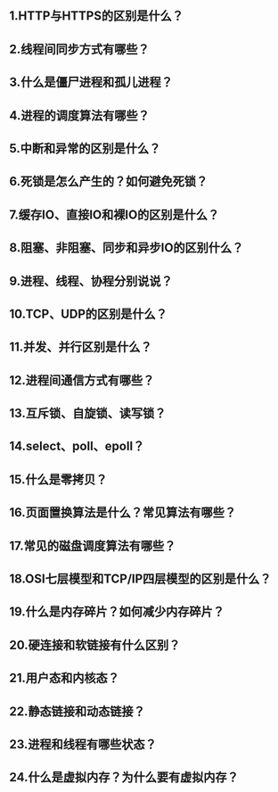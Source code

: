 ## 1.HTTP与HTTPS的区别是什么？

## 2.线程间同步方式有哪些？   

## 3.什么是僵尸进程和孤儿进程？   

## 4.进程的调度算法有哪些？   

## 5.中断和异常的区别是什么？ 

## 6.死锁是怎么产生的？如何避免死锁？     

## 7.缓存IO、直接IO和裸IO的区别是什么？   

## 8.阻塞、非阻塞、同步和异步IO的区别什么？   

## 9.进程、线程、协程分别说说？   

## 10.TCP、UDP的区别是什么？   

## 11.并发、并行区别是什么？   

## 12.进程间通信方式有哪些？   

## 13.互斥锁、自旋锁、读写锁？     

## 14.select、poll、epoll？    

## 15.什么是零拷贝？   

## 16.页面置换算法是什么？常见算法有哪些？     

## 17.常见的磁盘调度算法有哪些？   

## 18.OSI七层模型和TCP/IP四层模型的区别是什么？    

## 19.什么是内存碎片？如何减少内存碎片？   

## 20.硬连接和软链接有什么区别？   

## 21.用户态和内核态？ 

## 22.静态链接和动态链接？ 

## 23.进程和线程有哪些状态？   

## 24.什么是虚拟内存？为什么要有虚拟内存？     
